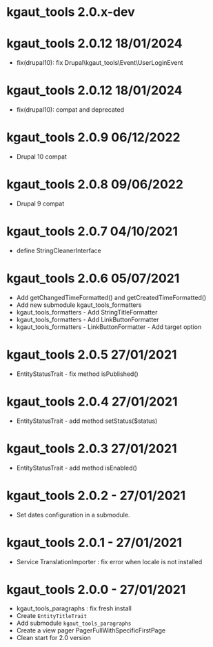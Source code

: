 # kgaut_tools 2.0.x-dev

# kgaut_tools 2.0.12 18/01/2024
 - fix(drupal10): fix Drupal\kgaut_tools\Event\UserLoginEvent

# kgaut_tools 2.0.12 18/01/2024
 - fix(drupal10): compat and deprecated

# kgaut_tools 2.0.9 06/12/2022
 - Drupal 10 compat

# kgaut_tools 2.0.8 09/06/2022
 - Drupal 9 compat

# kgaut_tools 2.0.7 04/10/2021
 - define StringCleanerInterface

# kgaut_tools 2.0.6 05/07/2021
- Add getChangedTimeFormatted() and getCreatedTimeFormatted()
- Add new submodule kgaut_tools_formatters
- kgaut_tools_formatters - Add StringTitleFormatter
- kgaut_tools_formatters - Add LinkButtonFormatter
- kgaut_tools_formatters - LinkButtonFormatter - Add target option

# kgaut_tools 2.0.5 27/01/2021
- EntityStatusTrait - fix method isPublished()

# kgaut_tools 2.0.4 27/01/2021
- EntityStatusTrait - add method setStatus($status)

# kgaut_tools 2.0.3 27/01/2021
 - EntityStatusTrait - add method isEnabled()

# kgaut_tools 2.0.2 - 27/01/2021
 - Set dates configuration in a submodule.

# kgaut_tools 2.0.1 - 27/01/2021
  - Service TranslationImporter : fix error when locale is not installed

# kgaut_tools 2.0.0 - 27/01/2021
 - kgaut_tools_paragraphs : fix fresh install
 - Create `EntityTitleTrait`
 - Add submodule `kgaut_tools_paragraphs`
 - Create a view pager PagerFullWithSpecificFirstPage
 - Clean start for 2.0 version
